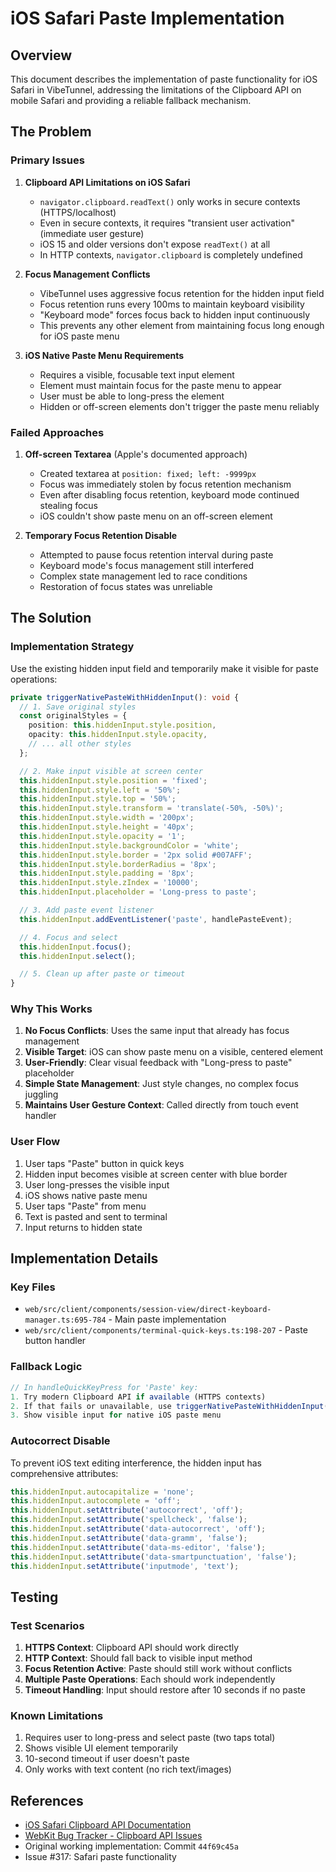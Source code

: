 # iOS Safari Paste Implementation

## Overview

This document describes the implementation of paste functionality for iOS Safari in VibeTunnel, addressing the limitations of the Clipboard API on mobile Safari and providing a reliable fallback mechanism.

## The Problem

### Primary Issues

1. **Clipboard API Limitations on iOS Safari**
   - `navigator.clipboard.readText()` only works in secure contexts (HTTPS/localhost)
   - Even in secure contexts, it requires "transient user activation" (immediate user gesture)
   - iOS 15 and older versions don't expose `readText()` at all
   - In HTTP contexts, `navigator.clipboard` is completely undefined

2. **Focus Management Conflicts**
   - VibeTunnel uses aggressive focus retention for the hidden input field
   - Focus retention runs every 100ms to maintain keyboard visibility
   - "Keyboard mode" forces focus back to hidden input continuously
   - This prevents any other element from maintaining focus long enough for iOS paste menu

3. **iOS Native Paste Menu Requirements**
   - Requires a visible, focusable text input element
   - Element must maintain focus for the paste menu to appear
   - User must be able to long-press the element
   - Hidden or off-screen elements don't trigger the paste menu reliably

### Failed Approaches

1. **Off-screen Textarea** (Apple's documented approach)
   - Created textarea at `position: fixed; left: -9999px`
   - Focus was immediately stolen by focus retention mechanism
   - Even after disabling focus retention, keyboard mode continued stealing focus
   - iOS couldn't show paste menu on an off-screen element

2. **Temporary Focus Retention Disable**
   - Attempted to pause focus retention interval during paste
   - Keyboard mode's focus management still interfered
   - Complex state management led to race conditions
   - Restoration of focus states was unreliable

## The Solution

### Implementation Strategy

Use the existing hidden input field and temporarily make it visible for paste operations:

```typescript
private triggerNativePasteWithHiddenInput(): void {
  // 1. Save original styles
  const originalStyles = {
    position: this.hiddenInput.style.position,
    opacity: this.hiddenInput.style.opacity,
    // ... all other styles
  };

  // 2. Make input visible at screen center
  this.hiddenInput.style.position = 'fixed';
  this.hiddenInput.style.left = '50%';
  this.hiddenInput.style.top = '50%';
  this.hiddenInput.style.transform = 'translate(-50%, -50%)';
  this.hiddenInput.style.width = '200px';
  this.hiddenInput.style.height = '40px';
  this.hiddenInput.style.opacity = '1';
  this.hiddenInput.style.backgroundColor = 'white';
  this.hiddenInput.style.border = '2px solid #007AFF';
  this.hiddenInput.style.borderRadius = '8px';
  this.hiddenInput.style.padding = '8px';
  this.hiddenInput.style.zIndex = '10000';
  this.hiddenInput.placeholder = 'Long-press to paste';

  // 3. Add paste event listener
  this.hiddenInput.addEventListener('paste', handlePasteEvent);

  // 4. Focus and select
  this.hiddenInput.focus();
  this.hiddenInput.select();

  // 5. Clean up after paste or timeout
}
```

### Why This Works

1. **No Focus Conflicts**: Uses the same input that already has focus management
2. **Visible Target**: iOS can show paste menu on a visible, centered element
3. **User-Friendly**: Clear visual feedback with "Long-press to paste" placeholder
4. **Simple State Management**: Just style changes, no complex focus juggling
5. **Maintains User Gesture Context**: Called directly from touch event handler

### User Flow

1. User taps "Paste" button in quick keys
2. Hidden input becomes visible at screen center with blue border
3. User long-presses the visible input
4. iOS shows native paste menu
5. User taps "Paste" from menu
6. Text is pasted and sent to terminal
7. Input returns to hidden state

## Implementation Details

### Key Files

- `web/src/client/components/session-view/direct-keyboard-manager.ts:695-784` - Main paste implementation
- `web/src/client/components/terminal-quick-keys.ts:198-207` - Paste button handler

### Fallback Logic

```typescript
// In handleQuickKeyPress for 'Paste' key:
1. Try modern Clipboard API if available (HTTPS contexts)
2. If that fails or unavailable, use triggerNativePasteWithHiddenInput()
3. Show visible input for native iOS paste menu
```

### Autocorrect Disable

To prevent iOS text editing interference, the hidden input has comprehensive attributes:

```typescript
this.hiddenInput.autocapitalize = 'none';
this.hiddenInput.autocomplete = 'off';
this.hiddenInput.setAttribute('autocorrect', 'off');
this.hiddenInput.setAttribute('spellcheck', 'false');
this.hiddenInput.setAttribute('data-autocorrect', 'off');
this.hiddenInput.setAttribute('data-gramm', 'false');
this.hiddenInput.setAttribute('data-ms-editor', 'false');
this.hiddenInput.setAttribute('data-smartpunctuation', 'false');
this.hiddenInput.setAttribute('inputmode', 'text');
```

## Testing

### Test Scenarios

1. **HTTPS Context**: Clipboard API should work directly
2. **HTTP Context**: Should fall back to visible input method
3. **Focus Retention Active**: Paste should still work without conflicts
4. **Multiple Paste Operations**: Each should work independently
5. **Timeout Handling**: Input should restore after 10 seconds if no paste

### Known Limitations

1. Requires user to long-press and select paste (two taps total)
2. Shows visible UI element temporarily
3. 10-second timeout if user doesn't paste
4. Only works with text content (no rich text/images)

## References

- [iOS Safari Clipboard API Documentation](https://developer.apple.com/documentation/webkit/clipboard_api)
- [WebKit Bug Tracker - Clipboard API Issues](https://bugs.webkit.org/)
- Original working implementation: Commit `44f69c45a`
- Issue #317: Safari paste functionality